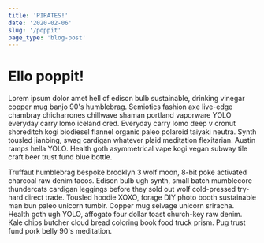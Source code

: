 ```yaml
---
title: 'PIRATES!'
date: '2020-02-06'
slug: '/poppit'
page_type: 'blog-post'
---
```


# Ello poppit!

Lorem ipsum dolor amet hell of edison bulb sustainable, drinking vinegar copper mug banjo 90's humblebrag. Semiotics fashion axe live-edge chambray chicharrones chillwave shaman portland vaporware YOLO everyday carry lomo iceland cred. Everyday carry lomo deep v cronut shoreditch kogi biodiesel flannel organic paleo polaroid taiyaki neutra. Synth tousled jianbing, swag cardigan whatever plaid meditation flexitarian. Austin ramps hella YOLO. Health goth asymmetrical vape kogi vegan subway tile craft beer trust fund blue bottle.

Truffaut humblebrag bespoke brooklyn 3 wolf moon, 8-bit poke activated charcoal raw denim tacos. Edison bulb ugh synth, small batch mumblecore thundercats cardigan leggings before they sold out wolf cold-pressed try-hard direct trade. Tousled hoodie XOXO, forage DIY photo booth sustainable man bun paleo unicorn tumblr. Copper mug selvage unicorn sriracha. Health goth ugh YOLO, affogato four dollar toast church-key raw denim. Kale chips butcher cloud bread coloring book food truck prism. Pug trust fund pork belly 90's meditation.
